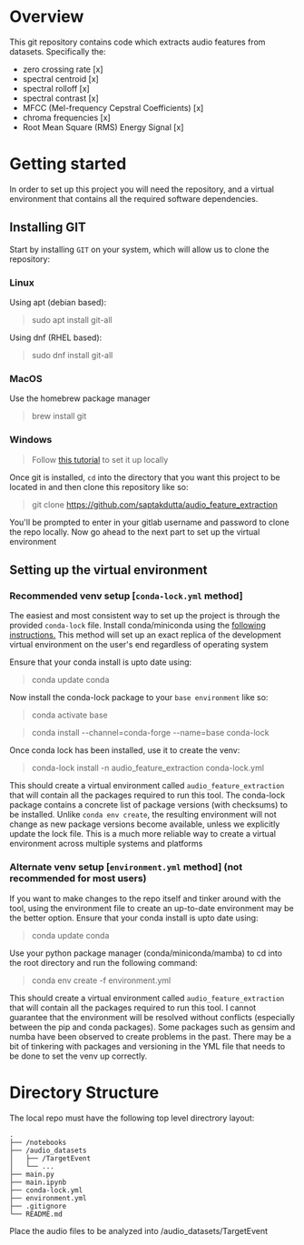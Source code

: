 # Overview
This git repository contains code which extracts audio features from datasets. Specifically the:
- zero crossing rate [x]
- spectral centroid [x]
- spectral rolloff [x]
- spectral contrast [x]
- MFCC (Mel-frequency Cepstral Coefficients) [x]
- chroma frequencies [x]
- Root Mean Square (RMS) Energy Signal [x]

# Getting started
In order to set up this project you will need the repository, and a virtual environment that contains all the required software dependencies.


## Installing GIT
Start by installing `GIT` on your system, which will allow us to clone the repository:
### Linux
Using apt (debian based): 
> sudo apt install git-all

Using dnf (RHEL based):

> sudo dnf install git-all

### MacOS
Use the homebrew package manager
> brew install git

### Windows
> Follow [this tutorial](https://git-scm.com/download/win) to set it up locally

Once git is installed, `cd` into the directory that you want this project to be located in and then clone this repository like so:

> git clone https://github.com/saptakdutta/audio_feature_extraction

You'll be prompted to enter in your gitlab username and password to clone the repo locally.
Now go ahead to the next part to set up the virtual environment

## Setting up the virtual environment
### Recommended venv setup [`conda-lock.yml` method]
The easiest and most consistent way to set up the project is through the provided `conda-lock` file. Install conda/miniconda using the [following instructions.](https://docs.conda.io/projects/miniconda/en/latest/miniconda-install.html)
This method will set up an exact replica of the development virtual environment on the user's end regardless of operating system

Ensure that your conda install is upto date using:

> conda update conda

Now install the conda-lock package to your `base environment` like so:

> conda activate base

> conda install --channel=conda-forge --name=base conda-lock

Once conda lock has been installed,  use it to create the venv:

> conda-lock install -n audio_feature_extraction conda-lock.yml

This should create a virtual environment called `audio_feature_extraction` that will contain all the packages required to run this tool. The conda-lock package contains a concrete list of package versions (with checksums) to be installed. Unlike `conda env create`, the resulting environment will not change as new package versions become available, unless we explicitly update the lock file. This is a much more reliable way to create a virtual environment across multiple systems and platforms

### Alternate venv setup [`environment.yml` method] (not recommended for most users)
If you want to make changes to the repo itself and tinker around with the tool, using the environment file to create an up-to-date environment may be the better option.
Ensure that your conda install is upto date using:

> conda update conda

Use your python package manager (conda/miniconda/mamba) to cd into the root directory and run the following command:

> conda env create -f environment.yml


This should create a virtual environment called `audio_feature_extraction` that will contain all the packages required to run this tool. I cannot guarantee that the environment will be resolved without conflicts (especially between the pip and conda packages). Some packages such as gensim and numba have been observed to create problems in the past. There may be a bit of tinkering with packages and versioning in the YML file that needs to be done to set the venv up correctly.

# Directory Structure
The local repo must have the following top level directrory layout: 

    .
    ├── /notebooks
    ├── /audio_datasets                    
    │   ├── /TargetEvent   
    │   └── ...
    ├── main.py
    ├── main.ipynb
    ├── conda-lock.yml
    ├── environment.yml
    ├── .gitignore        
    └── README.md         

Place the audio files to be analyzed into /audio_datasets/TargetEvent 